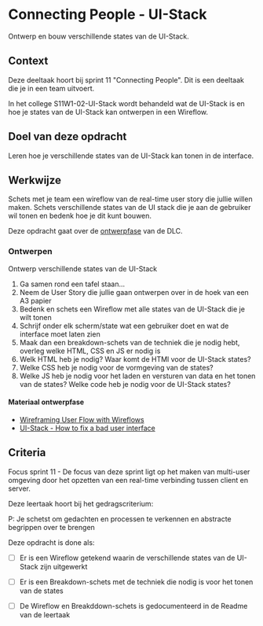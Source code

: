# Connecting People - UI-Stack

Ontwerp en bouw verschillende states van de UI-Stack.

## Context

Deze deeltaak hoort bij sprint 11 "Connecting People". Dit is een deeltaak die je in een team uitvoert.

In het college S11W1-02-UI-Stack wordt behandeld wat de UI-Stack is en hoe je states van de UI-Stack kan ontwerpen in een Wireflow.

## Doel van deze opdracht

Leren hoe je verschillende states van de UI-Stack kan tonen in de interface.

## Werkwijze

Schets met je team een wireflow van de real-time user story die jullie willen maken. Schets verschillende states van de UI stack die je aan de gebruiker wil tonen en bedenk hoe je dit kunt bouwen. 

Deze opdracht gaat over de [ontwerpfase](#ontwerpen) van de DLC.

### Ontwerpen

Ontwerp verschillende states van de UI-Stack

1. Ga samen rond een tafel staan...
2. Neem de User Story die jullie gaan ontwerpen over in de hoek van een A3 papier
3. Bedenk en schets een Wireflow met alle states van de UI-Stack die je wilt tonen
4. Schrijf onder elk scherm/state wat een gebruiker doet en wat de interface moet laten zien
5. Maak dan een breakdown-schets van de techniek die je nodig hebt, overleg welke HTML, CSS en JS er nodig is
6. Welk HTML heb je nodig? Waar komt de HTMl voor de UI-Stack states?
7. Welke CSS heb je nodig voor de vormgeving van de states?
8. Welke JS heb je nodig voor het laden en versturen van data en het tonen van de states? Welke code heb je nodig voor de UI-Stack states?

#### Materiaal ontwerpfase

- [Wireframing User Flow with Wireflows](https://balsamiq.com/learn/articles/wireflows/)
- [UI-Stack - How to fix a bad user interface](https://www.scotthurff.com/posts/why-your-user-interface-is-awkward-youre-ignoring-the-ui-stack/)

## Criteria

Focus sprint 11 - De focus van deze sprint ligt op het maken van multi-user omgeving door het opzetten van een real-time verbinding tussen client en server.

Deze leertaak hoort bij het gedragscriterium:

P: Je schetst om gedachten en processen te verkennen en abstracte begrippen over te brengen

Deze opdracht is done als:

- [ ] Er is een Wireflow getekend waarin de verschillende states van de UI-Stack zijn uitgewerkt
- [ ] Er is een Breakdown-schets met de techniek die nodig is voor het tonen van de states
- [ ] De Wireflow en Breakddown-schets is gedocumenteerd in de Readme van de leertaak

